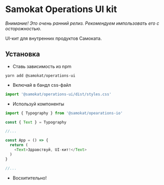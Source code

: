 # Samokat Operations UI kit

*Внимание! Это очень ранний релиз. Рекомендуем импользовать его с осторожностью.*

UI-кит для внутренних продуктов Самоката.

## Установка

+ Ставь зависимость из npm

```shell
yarn add @samokat/operations-ui
```

+ Включай в бандл css-файл

```ts
import '@samokat/operations-ui/dist/styles.css'
```

+ Используй компоненты

```ts
import { Typography } from '@samokat/opearations-io'

const { Text } = Typography

//...

const App = () => {
  return (
    <Text>Здравствуй, UI-кит!</Text>
  )
}

//...
```

+ Восхитительно!
